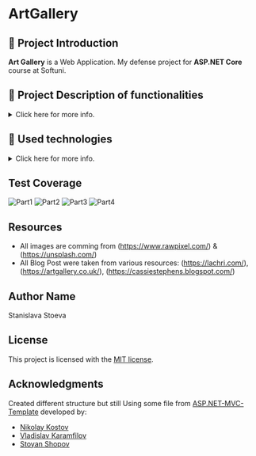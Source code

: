 # ArtGallery

## :art: Project Introduction
**Art Gallery** is a Web Application. 
My defense project for **ASP.NET Core** course at Softuni.

## :pencil: Project Description of functionalities
<details>
<summary> 
    Click here for more info. 
</summary>
  
Art Gallery's main idea is to be an app for booking and sales. A place where regular users can book an exhibition or buy a painting. 3 roles: user, admin and manager.
  
<strong> User: </strong>
* Can book an exhibition event in the Gallery or buy a painting from the app store.
* Can read Blog Posts and create comments on any Article.
* Cancel booked exhibition events or request orders cancellation. Once a User cancels, an already made order should be approved by the manager.
  
<strong> Admin: </strong>
* Can create or delete Blog Posts.
* Can create, update or delete events and paintings available for sale.
* Can Manage Users.
  
<strong> Manager: </strong>
* Can approve the requested cancellation of an order.
* Can Confirm or Decline the user's booked event. It depends on Max Capacity for the event.
* Can control what events are available for booking.
  
<strong> :pushpin: Restrictions: </strong>
* Guest Vistors (a user who is not Logged-in) are restricted to browsing through exhibition events and painting in the App Store, also through the Blog Posts, which are available for them to read.
* Users are not allowed to create Blog Posts, Events or new Arts for purchases only if they are Administrators.
* Any user can create Comments as long as it is a Logged-in user. 
* Only Guest visitors are not allowed to create comments, make orders or book events.
* Only admin is allowed to create Blog Posts, Events or Arts.
  
</details>

## :hammer: Used technologies
<details>
<summary> 
    Click here for more info. 
 </summary>
  
* ASP.NET CORE 6.0 MVC
* ASP.NET Core Areas
* Entity Framework [CORE 6.0](https://docs.microsoft.com/en-us/ef/core/)
* Seeder
* AutoMapper
* Cloudinary
* Docker Container (running Web)
* FontAwesome (font icons)
* HTML5
* CSS
  
</details>

## Test Coverage
<img src="https://res.cloudinary.com/dnvg6uuxl/image/upload/v1660657910/app_gallery/test%20coverage/Test_Coverage_Part_1_ipflgg.png" alt="Part1">
<img src="https://res.cloudinary.com/dnvg6uuxl/image/upload/v1660657911/app_gallery/test%20coverage/Test_Coverage_Part_2_wgliji.png" alt="Part2">
<img src="https://res.cloudinary.com/dnvg6uuxl/image/upload/v1660657910/app_gallery/test%20coverage/Test_Coverage_Part_3_pozllh.png" alt="Part3">
<img src="https://res.cloudinary.com/dnvg6uuxl/image/upload/v1660657911/app_gallery/test%20coverage/Test_Coverage_Part_4_se9zim.png" alt="Part4">

## Resources

* All images are comming from (https://www.rawpixel.com/) & (https://unsplash.com/)
* All Blog Post were taken from various resources:
   (https://lachri.com/),
   (https://artgallery.co.uk/),
   (https://cassiestephens.blogspot.com/)
   
## Author Name 
Stanislava Stoeva

## License
This project is licensed with the [MIT license](LICENSE).

## Acknowledgments
Created different structure but still Using some file from [ASP.NET-MVC-Template](https://github.com/NikolayIT/ASP.NET-MVC-Template) developed by:
- [Nikolay Kostov](https://github.com/NikolayIT)
- [Vladislav Karamfilov](https://github.com/vladislav-karamfilov)
- [Stoyan Shopov](https://github.com/StoyanShopov)

